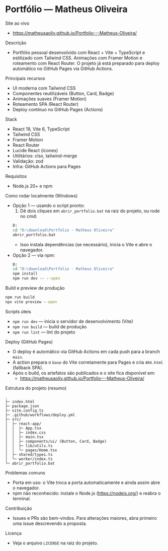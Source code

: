# Portfólio — Matheus Oliveira

Site ao vivo
- https://matheusaoliv.github.io/Portfolio---Matheus-Oliveira/

Descrição
- Portfólio pessoal desenvolvido com React + Vite + TypeScript e estilizado com Tailwind CSS. Animações com Framer Motion e roteamento com React Router. O projeto já está preparado para deploy automático no GitHub Pages via GitHub Actions.

Principais recursos
- UI moderna com Tailwind CSS
- Componentes reutilizáveis (Button, Card, Badge)
- Animações suaves (Framer Motion)
- Roteamento SPA (React Router)
- Deploy contínuo no GitHub Pages (Actions)

Stack
- React 19, Vite 6, TypeScript
- Tailwind CSS
- Framer Motion
- React Router
- Lucide React (ícones)
- Utilitários: clsx, tailwind-merge
- Validação: zod
- Infra: GitHub Actions para Pages

Requisitos
- Node.js 20+ e npm

Como rodar localmente (Windows)
- Opção 1 — usando o script pronto:
  1) Dê dois cliques em `abrir_portfolio.bat` na raiz do projeto, ou rode no cmd:
  ```cmd
  D:
  cd "D:\download\Portfolio - Matheus Oliveira"
  abrir_portfolio.bat
  ```
  - Isso instala dependências (se necessário), inicia o Vite e abre o navegador.
- Opção 2 — via npm:
  ```cmd
  D:
  cd "D:\download\Portfolio - Matheus Oliveira"
  npm install
  npm run dev -- --open
  ```

Build e preview de produção
```cmd
npm run build
npx vite preview --open
```

Scripts úteis
- `npm run dev` — inicia o servidor de desenvolvimento (Vite)
- `npm run build` — build de produção
- `npm run lint` — lint do projeto

Deploy (GitHub Pages)
- O deploy é automático via GitHub Actions em cada push para a branch `main`.
- A action prepara o `base` do Vite corretamente para Pages e cria `404.html` (fallback SPA).
- Após o build, os artefatos são publicados e o site fica disponível em:
  - https://matheusaoliv.github.io/Portfolio---Matheus-Oliveira/

Estrutura do projeto (resumo)
```
.
├─ index.html
├─ package.json
├─ vite.config.ts
├─ .github/workflows/deploy.yml
├─ src/
│  ├─ react-app/
│  │  ├─ App.tsx
│  │  ├─ index.css
│  │  ├─ main.tsx
│  │  ├─ components/ui/ (Button, Card, Badge)
│  │  ├─ lib/utils.ts
│  │  └─ pages/Home.tsx
│  ├─ shared/types.ts
│  └─ worker/index.ts
└─ abrir_portfolio.bat
```

Problemas comuns
- Porta em uso: o Vite troca a porta automaticamente e ainda assim abre o navegador.
- npm não reconhecido: instale o Node.js (https://nodejs.org/) e reabra o terminal.

Contribuição
- Issues e PRs são bem-vindos. Para alterações maiores, abra primeiro uma issue descrevendo a proposta.

Licença
- Veja o arquivo `LICENSE` na raiz do projeto.

